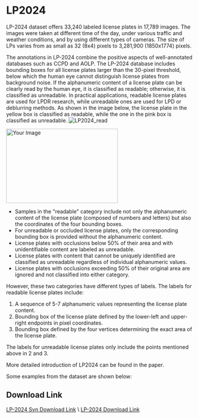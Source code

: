 # LP2024

LP-2024 dataset offers 33,240 labeled license plates in 17,789 images. The images were taken at different time of the day, under various traffic and weather conditions, and by using different types of cameras. The size of LPs varies from as small as 32 (8x4) pixels to 3,281,900 (1850x1774) pixels.

The annotations in LP-2024 combine the positive aspects of well-annotated databases such as CCPD and AOLP. The LP-2024 database includes bounding boxes for all license plates larger than the 30-pixel threshold, below which the human eye cannot distinguish license plates from background noise. If the alphanumeric content of a license plate can be clearly read by the human eye, it is classified as readable; otherwise, it is classified as unreadable. In practical applications, readable license plates are used for LPDR research, while unreadable ones are used for LPD or deblurring methods. As shown in the image below, the license plate in the yellow box is classified as readable, while the one in the pink box is classified as unreadable.
![LP2024_read](https://github.com/LP32343738/LP2024/assets/162530571/4f20fded-4b62-4b55-ade4-56ed1c1a3c8b)

<img src="![LP2024_read](https://github.com/LP32343738/LP2024/assets/162530571/4f20fded-4b62-4b55-ade4-56ed1c1a3c8b)" alt="Your Image" width="300" height="200">

- Samples in the "readable" category include not only the alphanumeric content of the license plate (composed of numbers and letters) but also the coordinates of the four bounding boxes.
- For unreadable or occluded license plates, only the corresponding bounding box is provided without the alphanumeric content.
- License plates with occlusions below 50% of their area and with unidentifiable content are labeled as unreadable.
- License plates with content that cannot be uniquely identified are classified as unreadable regardless of individual alphanumeric values.
- License plates with occlusions exceeding 50% of their original area are ignored and not classified into either category.

However, these two categories have different types of labels. The labels for readable license plates include:

1. A sequence of 5-7 alphanumeric values representing the license plate content.
2. Bounding box of the license plate defined by the lower-left and upper-right endpoints in pixel coordinates.
3. Bounding box defined by the four vertices determining the exact area of the license plate.

The labels for unreadable license plates only include the points mentioned above in 2 and 3.


More detailed introduction of LP2024 can be found in the paper.

Some examples from the dataset are shown below:

Download Link
-
[LP-2024 Syn Download Link](https://drive.google.com/file/d/1vhWqmYkz1Bunh5isd3DyW3NQreGRBXVv/view?usp=drive_link)
\\
[LP-2024 Download Link](https://drive.google.com/file/d/1s9mDic1B7VYrhXKLDjam_a7lXdTPEHK1/view?usp=drive_link)
